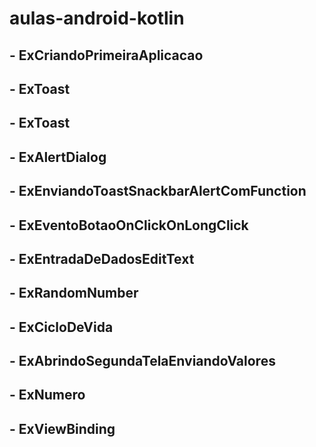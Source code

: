 # aulas-android-kotlin


## - ExCriandoPrimeiraAplicacao
## - ExToast
## - ExToast
## - ExAlertDialog
## - ExEnviandoToastSnackbarAlertComFunction
## - ExEventoBotaoOnClickOnLongClick

## - ExEntradaDeDadosEditText
## - ExRandomNumber

## - ExCicloDeVida
## - ExAbrindoSegundaTelaEnviandoValores

## - ExNumero

## - ExViewBinding